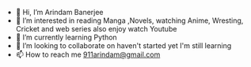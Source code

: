 - 👋 Hi, I’m Arindam Banerjee
- 👀 I’m interested in reading Manga ,Novels, watching Anime, Wresting, Cricket and web series also enjoy watch Youtube
- 🌱 I’m currently learning Python 
- 💞️ I’m looking to collaborate on haven't started yet I'm still learning 
- 📫 How to reach me 911arindam@gmail.com

<!---
arindamb911/arindamb911 is a ✨ special ✨ repository because its `README.md` (this file) appears on your GitHub profile.
You can click the Preview link to take a look at your changes.
--->
